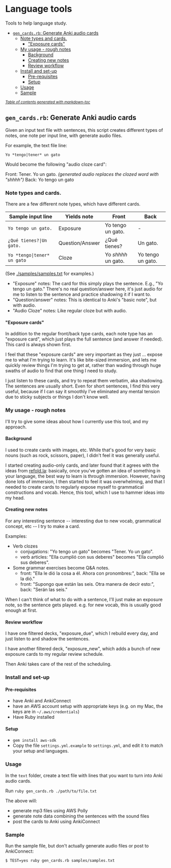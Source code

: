 # Language tools

Tools to help language study.

  * [`gen_cards.rb`: Generate Anki audio cards](#-gen-cardsrb---generate-anki-audio-cards)
    + [Note types and cards.](#note-types-and-cards)
      - ["Exposure cards"](#-exposure-cards-)
    + [My usage - rough notes](#my-usage---rough-notes)
      - [Background](#background)
      - [Creating new notes](#creating-new-notes)
      - [Review workflow](#review-workflow)
    + [Install and set-up](#install-and-set-up)
      - [Pre-requisites](#pre-requisites)
      - [Setup](#setup)
    + [Usage](#usage)
    + [Sample](#sample)

<small><i><a href='http://ecotrust-canada.github.io/markdown-toc/'>Table of contents generated with markdown-toc</a></i></small>


## `gen_cards.rb`: Generate Anki audio cards

Given an input text file with sentences, this script creates different types of notes, one note per input line, with generate audio files.

For example, the text file line:

    Yo *tengo|tener* un gato

Would become the following "audio cloze card":

Front: Tener.  Yo <shhhh> un gato.   _(generated audio replaces the clozed word with "shhhh")_
Back: Yo tengo un gato

### Note types and cards.

There are a few different note types, which have different cards.

| Sample input line | Yields note | Front | Back |
| ----------------- | ----------- | ----- | ---- |
| `Yo tengo un gato.` | Exposure | Yo tengo un gato. | - |
| `¿Qué tienes?\|Un gato.` | Question/Answer | ¿Qué tienes? | Un gato. |
| `Yo *tengo\|tener* un gato` | Cloze | Yo _shhhh_ un gato. | Yo tengo un gato. |

(See [./samples/samples.txt](./samples/samples.txt) for examples.)

* "Exposure" notes: The card for this simply plays the sentence.  E.g., "Yo tengo un gato."  There's no real question/answer here, it's just audio for me to listen to the sentence and practice shadowing it if I want to.
* "Question/answer" notes: This is identical to Anki's "basic note", but with audio.
* "Audio Cloze" notes: Like regular cloze but with audio.

#### "Exposure cards"

In addition to the regular front/back type cards, each note type has an "exposure card", which just plays the full sentence (and answer if needed).  This card is always shown first.

I feel that these "exposure cards" are very important as they just ... expose me to what I'm trying to learn.  It's like bite-sized immersion, and lets me quickly review things I'm trying to get at, rather than wading through huge swaths of audio to find that one thing I need to study.

I just listen to these cards, and try to repeat them verbatim, aka shadowing.  The sentences are usually short.  Even for short sentences, I find this very useful, because if I can say it smoothly I've eliminated any mental tension due to sticky subjects or things I don't know well.


### My usage - rough notes

I'll try to give some ideas about how I currently use this tool, and my approach.

#### Background

I used to create cards with images, etc.  While that's good for very basic nouns (such as rock, scissors, paper), I didn't feel it was generally useful.

I started creating audio-only cards, and later found that it agrees with the ideas from [refold.la](https://refold.la/): basically, once you've gotten an idea of something in your language, the best way to learn is through immersion.  However, having done lots of immersion, I then started to feel it was overwhelming, and that I needed to create cards to regularly expose myself to grammatical constructions and vocab.  Hence, this tool, which I use to hammer ideas into my head.

#### Creating new notes

For any interesting sentence -- interesting due to new vocab, grammatical concept, etc -- I try to make a card.

Examples:

* Verb clozes
   * conjugations:  "Yo tengo un gato" becomes "Tener.  Yo <shhhhh> un gato".
   * verb articles: "Ella cumplió con sus deberes" becomes "Ella cumplió <shhhh> sus deberes".
* Some grammar exercises become Q&A notes.
   * front: "Ella le dió la cosa a él.  Ahora con pronombres:", back:  "Ella se la dió."
   * front: "Supongo que están las seis.  Otra manera de decir esto:", back: "Serán las seis."

When I can't think of what to do with a sentence, I'll just make an exposure note, so the sentence gets played.  e.g. for new vocab, this is usually good enough at first.

#### Review workflow

I have one filtered decks, "exposure_due", which I rebuild every day, and just listen to and shadow the sentences.

I have another filtered deck, "exposure_new", which adds a bunch of new exposure cards to my regular review schedule.

Then Anki takes care of the rest of the scheduling.

### Install and set-up

#### Pre-requisites

* have Anki and AnkiConnect
* have an AWS account setup with appropriate keys (e.g. on my Mac, the keys are in `~/.aws/credentials`)
* Have Ruby installed

#### Setup

* `gem install aws-sdk`
* Copy the file `settings.yml.example` to `settings.yml`, and edit it to match your setup and languages.

### Usage

In the `text` folder, create a text file with lines that you want to turn into Anki audio cards.

Run `ruby gen_cards.rb ./path/to/file.txt`

The above will:

* generate mp3 files using AWS Polly
* generate note data combining the sentences with the sound files
* post the cards to Anki using AnkiConnect

### Sample

Run the sample file, but don't actually generate audio files or post to AnkiConnect:

```
$ TEST=yes ruby gen_cards.rb samples/samples.txt
```